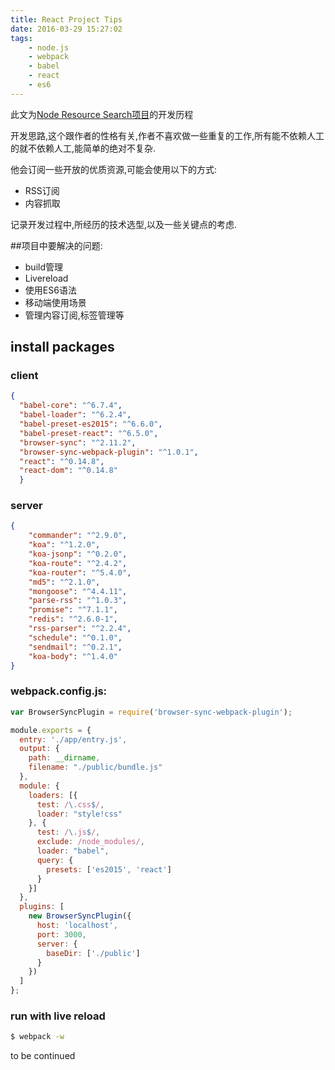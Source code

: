 ```yaml
---
title: React Project Tips
date: 2016-03-29 15:27:02
tags:
    - node.js
    - webpack
    - babel
    - react
    - es6
---
```


此文为[Node Resource Search项目](https://github.com/luaxlou/NodeSearch.git)的开发历程

开发思路,这个跟作者的性格有关,作者不喜欢做一些重复的工作,所有能不依赖人工的就不依赖人工,能简单的绝对不复杂.

他会订阅一些开放的优质资源,可能会使用以下的方式:
- RSS订阅
- 内容抓取


<!--more-->


记录开发过程中,所经历的技术选型,以及一些关键点的考虑.

##项目中要解决的问题:
- build管理
- Livereload
- 使用ES6语法
- 移动端使用场景
- 管理内容订阅,标签管理等



## install packages

### client


``` json
{
  "babel-core": "^6.7.4",
  "babel-loader": "^6.2.4",
  "babel-preset-es2015": "^6.6.0",
  "babel-preset-react": "^6.5.0",
  "browser-sync": "^2.11.2",
  "browser-sync-webpack-plugin": "^1.0.1",
  "react": "^0.14.8",
  "react-dom": "^0.14.8"
  }
```

### server

``` json
{
    "commander": "^2.9.0",
    "koa": "^1.2.0",
    "koa-jsonp": "^0.2.0",
    "koa-route": "^2.4.2",
    "koa-router": "^5.4.0",
    "md5": "^2.1.0",
    "mongoose": "^4.4.11",
    "parse-rss": "^1.0.3",
    "promise": "^7.1.1",
    "redis": "^2.6.0-1",
    "rss-parser": "^2.2.4",
    "schedule": "^0.1.0",
    "sendmail": "^0.2.1",
    "koa-body": "^1.4.0"
}


```




### webpack.config.js:
``` js
var BrowserSyncPlugin = require('browser-sync-webpack-plugin');

module.exports = {
  entry: './app/entry.js',
  output: {
    path: __dirname,
    filename: "./public/bundle.js"
  },
  module: {
    loaders: [{
      test: /\.css$/,
      loader: "style!css"
    }, {
      test: /\.js$/,
      exclude: /node_modules/,
      loader: "babel",
      query: {
        presets: ['es2015', 'react']
      }
    }]
  },
  plugins: [
    new BrowserSyncPlugin({
      host: 'localhost',
      port: 3000,
      server: {
        baseDir: ['./public']
      }
    })
  ]
};
```

### run with live reload

``` bash
$ webpack -w
```


to be continued
